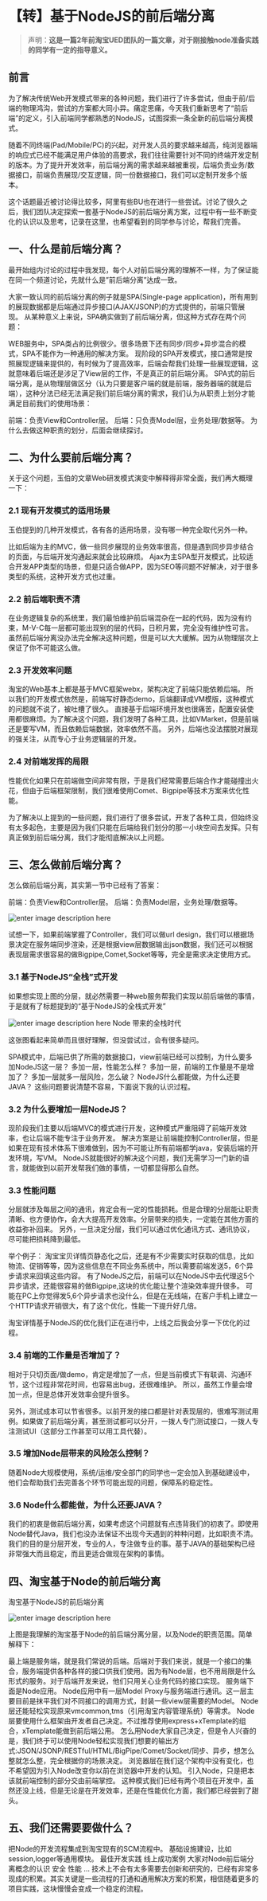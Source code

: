 # 【转】基于NodeJS的前后端分离

> 声明：**这是一篇2年前淘宝UED团队的一篇文章，对于刚接触node准备实践的同学有一定的指导意义。**

## 前言

为了解决传统Web开发模式带来的各种问题，我们进行了许多尝试，但由于前/后端的物理鸿沟，尝试的方案都大同小异。痛定思痛，今天我们重新思考了“前后端”的定义，引入前端同学都熟悉的NodeJS，试图探索一条全新的前后端分离模式。

随着不同终端(Pad/Mobile/PC)的兴起，对开发人员的要求越来越高，纯浏览器端的响应式已经不能满足用户体验的高要求，我们往往需要针对不同的终端开发定制的版本。为了提升开发效率，前后端分离的需求越来越被重视，后端负责业务/数据接口，前端负责展现/交互逻辑，同一份数据接口，我们可以定制开发多个版本。

这个话题最近被讨论得比较多，阿里有些BU也在进行一些尝试。讨论了很久之后，我们团队决定探索一套基于NodeJS的前后端分离方案，过程中有一些不断变化的认识以及思考，记录在这里，也希望看到的同学参与讨论，帮我们完善。

## 一、什么是前后端分离？

最开始组内讨论的过程中我发现，每个人对前后端分离的理解不一样，为了保证能在同一个频道讨论，先就什么是”前后端分离”达成一致。

大家一致认同的前后端分离的例子就是SPA(Single-page application)，所有用到的展现数据都是后端通过异步接口(AJAX/JSONP)的方式提供的，前端只管展现。
从某种意义上来说，SPA确实做到了前后端分离，但这种方式存在两个问题：

WEB服务中，SPA类占的比例很少。很多场景下还有同步/同步+异步混合的模式，SPA不能作为一种通用的解决方案。
现阶段的SPA开发模式，接口通常是按照展现逻辑来提供的，有时候为了提高效率，后端会帮我们处理一些展现逻辑，这就意味着后端还是涉足了View层的工作，不是真正的前后端分离。
SPA式的前后端分离，是从物理层做区分（认为只要是客户端的就是前端，服务器端的就是后端），这种分法已经无法满足我们前后端分离的需求，我们认为从职责上划分才能满足目前我们的使用场景：

前端：负责View和Controller层。
后端：只负责Model层，业务处理/数据等。
为什么去做这种职责的划分，后面会继续探讨。

## 二、为什么要前后端分离？
关于这个问题，玉伯的文章Web研发模式演变中解释得非常全面，我们再大概理一下：

### 2.1 现有开发模式的适用场景
玉伯提到的几种开发模式，各有各的适用场景，没有哪一种完全取代另外一种。

比如后端为主的MVC，做一些同步展现的业务效率很高，但是遇到同步异步结合的页面，与后端开发沟通起来就会比较麻烦。
Ajax为主SPA型开发模式，比较适合开发APP类型的场景，但是只适合做APP，因为SEO等问题不好解决，对于很多类型的系统，这种开发方式也过重。
### 2.2 前后端职责不清
在业务逻辑复杂的系统里，我们最怕维护前后端混杂在一起的代码，因为没有约束，M-V-C每一层都可能出现别的层的代码，日积月累，完全没有维护性可言。
虽然前后端分离没办法完全解决这种问题，但是可以大大缓解。因为从物理层次上保证了你不可能这么做。

### 2.3 开发效率问题
淘宝的Web基本上都是基于MVC框架webx，架构决定了前端只能依赖后端。
所以我们的开发模式依然是，前端写好静态demo，后端翻译成VM模版，这种模式的问题就不说了，被吐槽了很久。
直接基于后端环境开发也很痛苦，配置安装使用都很麻烦。为了解决这个问题，我们发明了各种工具，比如VMarket，但是前端还是要写VM，而且依赖后端数据，效率依然不高。
另外，后端也没法摆脱对展现的强关注，从而专心于业务逻辑层的开发。

### 2.4 对前端发挥的局限
性能优化如果只在前端做空间非常有限，于是我们经常需要后端合作才能碰撞出火花，但由于后端框架限制，我们很难使用Comet、Bigpipe等技术方案来优化性能。

为了解决以上提到的一些问题，我们进行了很多尝试，开发了各种工具，但始终没有太多起色，主要是因为我们只能在后端给我们划分的那一小块空间去发挥。只有真正做到前后端分离，我们才能彻底解决以上问题。

## 三、怎么做前后端分离？
怎么做前后端分离，其实第一节中已经有了答案：

前端：负责View和Controller层。
后端：负责Model层，业务处理/数据等。

![enter image description here](http://www.kankanews.com/ICkengine/wp-content/plugins/wp-o-matic/cache/8b3adec348_T1qg9oFu4iXXXk-Dc5-555-263.png)

试想一下，如果前端掌握了Controller，我们可以做url design，我们可以根据场景决定在服务端同步渲染，还是根据view层数据输出json数据，我们还可以根据表现层需求很容易的做Bigpipe,Comet,Socket等等，完全是需求决定使用方式。

### 3.1 基于NodeJS“全栈”式开发
如果想实现上图的分层，就必然需要一种web服务帮我们实现以前后端做的事情，于是就有了标题提到的“基于NodeJS的全栈式开发”

![enter image description here](http://www.kankanews.com/ICkengine/wp-content/plugins/wp-o-matic/cache/8b3adec348_T1xW8OFrXkXXXK71TW-590-611.png)
Node 带来的全栈时代

这张图看起来简单而且很好理解，但没尝试过，会有很多疑问。

SPA模式中，后端已供了所需的数据接口，view前端已经可以控制，为什么要多加NodeJS这一层？
多加一层，性能怎么样？
多加一层，前端的工作量是不是增加了？
多加一层就多一层风险，怎么破？
NodeJS什么都能做，为什么还要JAVA？
这些问题要说清楚不容易，下面说下我的认识过程。

### 3.2 为什么要增加一层NodeJS？
现阶段我们主要以后端MVC的模式进行开发，这种模式严重阻碍了前端开发效率，也让后端不能专注于业务开发。
解决方案是让前端能控制Controller层，但是如果在现有技术体系下很难做到，因为不可能让所有前端都学java，安装后端的开发环境，写VM。
NodeJS就能很好的解决这个问题，我们无需学习一门新的语言，就能做到以前开发帮我们做的事情，一切都显得那么自然。

### 3.3 性能问题
分层就涉及每层之间的通讯，肯定会有一定的性能损耗。但是合理的分层能让职责清晰、也方便协作，会大大提高开发效率。分层带来的损失，一定能在其他方面的收益弥补回来。
另外，一旦决定分层，我们可以通过优化通讯方式、通讯协议，尽可能把损耗降到最低。

举个例子：
淘宝宝贝详情页静态化之后，还是有不少需要实时获取的信息，比如物流、促销等等，因为这些信息在不同业务系统中，所以需要前端发送5，6个异步请求来回填这些内容。
有了NodeJS之后，前端可以在NodeJS中去代理这5个异步请求，还能很容易的做Bigpipe,这块的优化能让整个渲染效率提升很多。
可能在PC上你觉得发5,6个异步请求也没什么，但是在无线端，在客户手机上建立一个HTTP请求开销很大，有了这个优化，性能一下提升好几倍。

淘宝详情基于NodeJS的优化我们正在进行中，上线之后我会分享一下优化的过程。

### 3.4 前端的工作量是否增加了？
相对于只切页面/做demo，肯定是增加了一点，但是当前模式下有联调、沟通环节，这个过程非常花时间，也容易出bug，还很难维护。
所以，虽然工作量会增加一点，但是总体开发效率会提升很多。

另外，测试成本可以节省很多。以前开发的接口都是针对表现层的，很难写测试用例。如果做了前后端分离，甚至测试都可以分开，一拨人专门测试接口，一拨人专注测试UI（这部分工作甚至可以用工具代替）。

### 3.5 增加Node层带来的风险怎么控制？
随着Node大规模使用，系统/运维/安全部门的同学也一定会加入到基础建设中，他们会帮助我们去完善各个环节可能出现的问题，保障系的稳定性。

### 3.6 Node什么都能做，为什么还要JAVA？
我们的初衷是做前后端分离，如果考虑这个问题就有点违背我们的初衷了。即使用Node替代Java，我们也没办法保证不出现今天遇到的种种问题，比如职责不清。我们的目的是分层开发，专业的人，专注做专业的事。基于JAVA的基础架构已经非常强大而且稳定，而且更适合做现在架构的事情。

## 四、淘宝基于Node的前后端分离
淘宝基于NodeJS的前后端分离

![enter image description here](http://www.kankanews.com/ICkengine/wp-content/plugins/wp-o-matic/cache/8b3adec348_T1OMsAFApcXXaI5uU7-800-521.jpg)

上图是我理解的淘宝基于Node的前后端分离分层，以及Node的职责范围。简单解释下：

最上端是服务端，就是我们常说的后端。后端对于我们来说，就是一个接口的集合，服务端提供各种各样的接口供我们使用。因为有Node层，也不用局限是什么形式的服务。对于后端开发来说，他们只用关心业务代码的接口实现。
服务端下面是Node应用。
Node应用中有一层Model Proxy与服务端进行通讯。这一层主要目前是抹平我们对不同接口的调用方式，封装一些view层需要的Model。
Node层还能轻松实现原来vmcommon,tms（引用淘宝内容管理系统）等需求。
Node层要使用什么框架由开发者自己决定。不过推荐使用express+xTemplate的组合，xTemplate能做到前后端公用。
怎么用Node大家自己决定，但是令人兴奋的是，我们终于可以使用Node轻松实现我们想要的输出方式:JSON/JSONP/RESTful/HTML/BigPipe/Comet/Socket/同步、异步，想怎么整就怎么整，完全根据你的场景决定。
浏览器层在我们这个架构中没有变化，也不希望因为引入Node改变你以前在浏览器中开发的认知。
引入Node，只是把本该就前端控制的部分交由前端掌控。
这种模式我们已经有两个项目在开发中，虽然还没上线，但是无论是在开发效率，还是在性能优化方面，我们都已经尝到了甜头。

## 五、我们还需要要做什么？
把Node的开发流程集成到淘宝现有的SCM流程中。
基础设施建设，比如session,logger等通用模块。
最佳开发实践
线上成功案例
大家对Node前后端分离概念的认识
安全
性能
…
技术上不会有太多需要去创新和研究的，已经有非常多现成的积累。其实关键是一些流程的打通和通用解决方案的积累，相信随着更多的项目实践，这块慢慢会变成一个稳定的流程。
